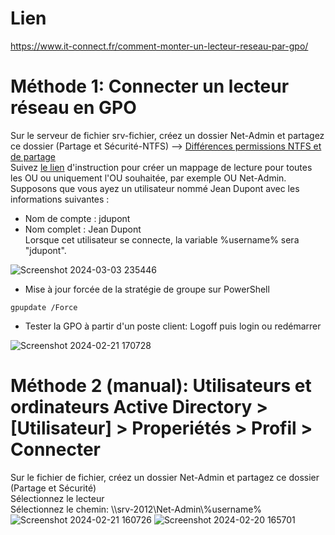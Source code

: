 # Lien
https://www.it-connect.fr/comment-monter-un-lecteur-reseau-par-gpo/

# Méthode 1: Connecter un lecteur réseau en GPO
Sur le serveur de fichier srv-fichier, créez un dossier Net-Admin et partagez ce dossier (Partage et Sécurité-NTFS) --> [Différences permissions NTFS et de partage](https://www.it-connect.fr/serveur-de-fichiers-les-permissions-ntfs-et-de-partage/)\
Suivez [le lien](https://www.it-connect.fr/comment-monter-un-lecteur-reseau-par-gpo/) d'instruction pour créer un mappage de lecture pour toutes les OU ou uniquement l'OU souhaitée, par exemple OU Net-Admin.\
Supposons que vous ayez un utilisateur nommé Jean Dupont avec les informations suivantes :
- Nom de compte : jdupont
- Nom complet : Jean Dupont\
Lorsque cet utilisateur se connecte, la variable %username% sera "jdupont".

![Screenshot 2024-03-03 235446](https://github.com/kawaiiineko-website/tutoriels/assets/170332168/3bb93ad1-0cb7-4782-9d7d-d0772f470ce8)

* Mise à jour forcée de la stratégie de groupe  sur PowerShell
```
gpupdate /Force
```
* Tester la GPO à partir d'un poste client: Logoff puis login ou redémarrer

![Screenshot 2024-02-21 170728](https://github.com/kawaiiineko-website/tutoriels/assets/170332168/927c150e-da61-49aa-aaa1-0e5cf27135a0)

# Méthode 2 (manual): Utilisateurs et ordinateurs Active Directory > [Utilisateur] > Properiétés > Profil > Connecter
Sur le fichier de fichier, créez un dossier Net-Admin et partagez ce dossier (Partage et Sécurité)\
Sélectionnez le lecteur\
Sélectionnez le chemin: \\\srv-2012\Net-Admin\\%username%
![Screenshot 2024-02-21 160726](https://github.com/kawaiiineko-website/tutoriels/assets/170332168/8021db96-41cb-4e58-8707-9e43ca7db1f7)
![Screenshot 2024-02-20 165701](https://github.com/kawaiiineko-website/tutoriels/assets/170332168/57b13033-5d50-4cd0-ae28-df501116a4e2)
